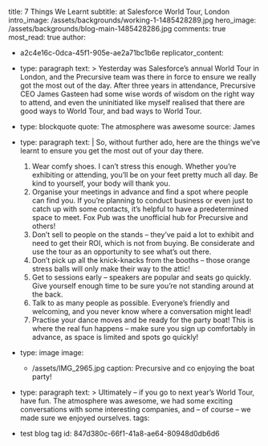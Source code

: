 title: 7 Things We Learnt
subtitle: at Salesforce World Tour, London
intro_image: /assets/backgrounds/working-1-1485428289.jpg
hero_image: /assets/backgrounds/blog-main-1485428286.jpg
comments: true
most_read: true
author:
  - a2c4e16c-0dca-45f1-905e-ae2a71bc1b6e
replicator_content:
  - 
    type: paragraph
    text: >
      Yesterday was Salesforce’s annual World Tour in London, and the Precursive team was there in force
      to ensure we really got the most out of the day. After three years in attendance, Precursive CEO
      James Gasteen had some wise words of wisdom on the right way to attend, and even the uninitiated
      like myself realised that there are good ways to World Tour, and bad ways to World Tour.
  - 
    type: blockquote
    quote: The atmosphere was awesome
    source: James
  - 
    type: paragraph
    text: |
      So, without further ado, here are the things we’ve learnt to ensure you get the most out of your day there.
      
      1. Wear comfy shoes. I can’t stress this enough. Whether you’re exhibiting or attending, you’ll be on your feet pretty much all day. Be kind to yourself, your body will thank you.
      2. Organise your meetings in advance and find a spot where people can find you. If you’re planning to conduct business or even just to catch up with some contacts, it’s helpful to have a predetermined space to meet. Fox Pub was the unofficial hub for Precursive and others!
      3. Don’t sell to people on the stands – they’ve paid a lot to exhibit and need to get their ROI, which is not from buying. Be considerate and use the tour as an opportunity to see what’s out there.
      4. Don’t pick up all the knick-knacks from the booths – those orange stress balls will only make their way to the attic!
      5. Get to sessions early – speakers are popular and seats go quickly. Give yourself enough time to be sure you’re not standing around at the back.
      6. Talk to as many people as possible. Everyone’s friendly and welcoming, and you never know where a conversation might lead!
      7. Practise your dance moves and be ready for the party boat! This is where the real fun happens – make sure you sign up comfortably in advance, as space is limited and spots go quickly!
  - 
    type: image
    image:
      - /assets/IMG_2965.jpg
    caption: Precursive and co enjoying the boat party!
  - 
    type: paragraph
    text: >
      Ultimately – if you go to next year’s World Tour, have fun. The atmosphere was awesome, we had
      some exciting conversations with some interesting companies, and – of course – we made sure we
      enjoyed ourselves.
tags:
  - test blog tag
id: 847d380c-66f1-41a8-ae64-80948d0db6d6
